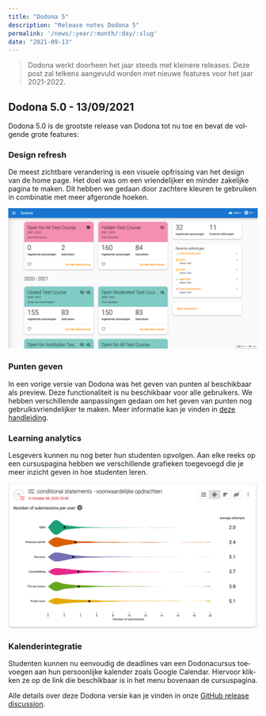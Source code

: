```yaml
---
title: "Dodona 5"
description: "Release notes Dodona 5"
permalink: '/news/:year/:month/:day/:slug'
date: "2021-09-13"
---
```


<NewsHeader :title="$frontmatter.title" :date="$frontmatter.date" lang="nl" />

> Dodona werkt doorheen het jaar steeds met kleinere releases. Deze post zal telkens aangevuld worden met nieuwe features voor het jaar 2021-2022.

## Dodona 5.0 - 13/09/2021

Dodona 5.0 is de grootste release van Dodona tot nu toe en bevat de volgende grote features:

### Design refresh

De meest zichtbare verandering is een visuele opfrissing van het design van de home page. Het doel was om een vriendelijker en minder zakelijke pagina te maken. Dit hebben we gedaan door zachtere kleuren te gebruiken in combinatie met meer afgeronde hoeken.

![Design refresh](./design-refresh.png)


### Punten geven

In een vorige versie van Dodona was het geven van punten al beschikbaar als preview. Deze functionaliteit is nu beschikbaar voor alle gebruikers. We hebben verschillende aanpassingen gedaan om het geven van punten nog gebruiksvriendelijker te maken. Meer informatie kan je vinden in [deze handleiding](/nl/guides/teachers/grading).

### Learning analytics

Lesgevers kunnen nu nog beter hun studenten opvolgen. Aan elke reeks op een cursuspagina hebben we verschillende grafieken toegevoegd die je meer inzicht geven in hoe studenten leren.

![Learning analytics](./learning-analytics.png)

### Kalenderintegratie
Studenten kunnen nu eenvoudig de deadlines van een Dodonacursus toevoegen aan hun persoonlijke kalender zoals Google Calendar. Hiervoor klikken ze op de link die beschikbaar is in het menu bovenaan de cursuspagina.

Alle details over deze Dodona versie kan je vinden in onze [GitHub release discussion](https://github.com/dodona-edu/dodona/discussions/3102).

